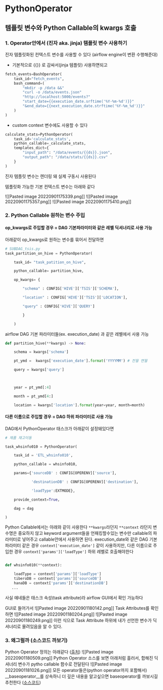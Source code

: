 # PythonOperator
## 템플릿 변수와 Python Callable의 kwargs 호출

### 1. Operator안에서 (진자 aka. jinja) 템플릿 변수 사용하기
진자 템플릿화된 컨텍스트 변수를 사용할 수 있다 (airflow engine이 변환 수행해준대)
- 기본적으로 {{}} 로 감싸서(jinja 템플릿) 사용하면되고
```python
fetch_events=BashOperator(
	task_id="fetch_events",
	bash_command=(
		"mkdir -p /data &&"
		"curl -o /data/events.json"
		"http://localhost:5000/events?"
		"start_date={{execution_date.srftime('%Y-%m-%d')}}"
		"&end_date={{next_execution_date.strftime('%Y-%m_%d')}}"
	)
)
```
- custom context 변수에도 사용할 수 있다
```python
calculate_stats=PythonOperator(
	task_id='calculate_stats',
	python_callable=_calculate_stats,
	templates_dict={
		"input_path": "/data/events/{{ds}}.json",
		"output_path": "/data/stats/{{ds}}.csv"
	}
)
```
진자 템플릿 변수는 렌더링 돼 실제 구동시 사용된다

템플릿화 가능한 기본 컨텍스트 변수는 아래와 같다

![[Pasted image 20220901175339.png]]
![[Pasted image 20220901175357.png]]
![[Pasted image 20220901175410.png]]


### 2. Python Callable 원하는 변수 주입

#### op_kwargs로 주입할 경우 = DAG 기본파라미터와 같은 레벨 딕셔너리로 사용 가능
아래같이 op_kwargs로 원하는 변수를 묶어서 전달하면
```python
# SUBDAG_tsis.py
task_partition_on_hive = PythonOperator(

	task_id= "task_patition_on_hive",

	python_callable= partition_hive,

	op_kwargs= {

		"schema" : CONFIG['HIVE']['TSIS']['SCHEMA'],

		"location" : CONFIG['HIVE']['TSIS']['LOCATION'],

		"query" : CONFIG['HIVE']['QUERY']

		}

	)
```

airflow DAG 기본 파라미터들(ex. execution_date) 과 같은 레벨에서 사용 가능
```python
def partition_hive(**kwargs) -> None:

    schema = kwargs['schema']

    pt_ymd =  kwargs['execution_date'].format('YYYYMM') # 전월 연월

    query = kwargs['query']

  

    year = pt_ymd[:4]

    month = pt_ymd[4:]

    location = kwargs['location'].format(year=year, month=month)
```


#### 다른 이름으로 주입할 경우 = DAG 하위 파라미터로 사용 가능
DAG에서 PythonOperator 태스크가 아래같이 설정돼있다면
```python
# 제품 재고이동

task_whsinfo010 = PythonOperator(

    task_id = 'ETL_whsinfo010',

    python_callable = whsinfo010,

    params={'sourceDB' : CONFIG[OPERENV]['source'],

            'destinationDB' : CONFIG[OPERENV]['destination'],

            'loadType':EXTMODE},

    provide_context=True,

    dag = dag

)
```

Python Callable에서는 아래와 같이 사용한다
`**kwargs`라던지 `**context` 라던지 변수명은 중요하지 않고 keyword argument들을 언패킹할수있는 변수만 callable의 파라미터로 넣어주고 callable안에서 사용하면 된다.
execution_date와 같은 DAG 기본 파라미터 같은 경우 `context['execution_date']` 같이 사용하지만, 다른 이름으로 주입한 경우 `context['params']['loadType']` 하위 레벨로 호출해야한다
```python

def whsinfo010(**context):

    loadType = context['params']['loadType']
    tiberoDB = context['params']['sourceDB']
    hanaDB = context['params']['destinationDB']
   ...
```

사실 얘네들은 태스크 속성(task attribute)라 airflow GUI에서 확인 가능하다

GUI로 들어가서
![[Pasted image 20220901180142.png]]
Task Attributes를 확인하면
![[Pasted image 20220901180204.png]]
![[Pasted image 20220901180249.png]]
이런 식으로 Task Attribute 하위에 내가 선언한 변수가 딕셔너리로 물려있음을 알 수 있다.

### 3. 왜그럴까 (소스코드 까보기)
Python Operator 정의는 아래같다 ([출처](https://airflow.apache.org/docs/apache-airflow/stable/_api/airflow/operators/python/index.html?highlight=template_fields#airflow.operators.python.PythonOperator.template_fields))
![[Pasted image 20220901180509.png]]
Python Operator 소스를 보면 아래처럼 흘러서, 합해진 딕셔너리 변수가 pytho  callable 함수로 전달된다
![[Pasted image 20220901181026.png]]
	모든 operator들은(python operator까지 포함해서) __baseoperator__를 상속하니 더 깊은 내용을 알고싶으면 baseoperator를 까보시길 추천한다 ([소스코드](https://airflow.apache.org/docs/apache-airflow/stable/_modules/airflow/models/baseoperator.html#ScheduleInterval))
	